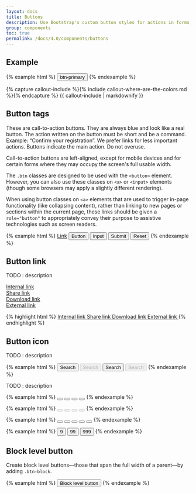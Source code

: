 ```yaml
---
layout: docs
title: Buttons
description: Use Bootstrap's custom button styles for actions in forms, dialogs, and more with support for multiple sizes, states, and more.
group: components
toc: true
permalink: /docs/4.0/components/buttons
---
```


## Example

{% example html %}
<button type="button" class="btn btn-primary">btn-primary</button>
{% endexample %}

{% capture callout-include %}{% include callout-where-are-the-colors.md %}{% endcapture %}
{{ callout-include | markdownify }}

## Button tags

These are call-to-action buttons. They are always blue and look like a real button. The action written on the button must be short and be a command. Example: “Confirm your registration”. We prefer links for less important actions. Buttons indicate the main action. Do not overuse. Call-to-action buttons are left-aligned, except for mobile devices and for certain forms where they may occupy the screen's full usable width.

The `.btn` classes are designed to be used with the `<button>` element. However, you can also use these classes on `<a>` or `<input>` elements (though some browsers may apply a slightly different rendering).

When using button classes on `<a>` elements that are used to trigger in-page functionality (like collapsing content), rather than linking to new pages or sections within the current page, these links should be given a `role="button"` to appropriately convey their purpose to assistive technologies such as screen readers.

{% example html %}
<a class="btn btn-primary" href="#" role="button">Link</a>
<button class="btn btn-primary" type="submit">Button</button>
<input class="btn btn-primary" type="button" value="Input">
<input class="btn btn-primary" type="submit" value="Submit">
<input class="btn btn-primary" type="reset" value="Reset">
{% endexample %}

## Button link

TODO : description

<a href="#" class="btn btn-link mb-4"><span>Internal link</span> <i class="icons-arrow-next icons-size-x5 ml-2"></i></a>
<br>
<a href="#" class="btn btn-link mb-4"><span>Share link</span> <i class="icons-share icons-size-x75 ml-2"></i></a>
<br>
<a href="#" class="btn btn-link mb-4"><span>Download link</span> <i class="icons-download icons-size-x75 ml-2"></i></a>
<br>
<a href="#" class="btn btn-link mb-4"><span>External link</span> <i class="icons-external-link icons-size-x75 ml-2"></i></a>

{% highlight html %}
<a href="#" class="btn btn-link"><span>Internal link</span> <i class="icons-arrow-next icons-size-x5 ml-2"></i></a>
<a href="#" class="btn btn-link"><span>Share link</span> <i class="icons-share icons-size-x5 ml-2"></i></a>
<a href="#" class="btn btn-link"><span>Download link</span> <i class="icons-download icons-size-x5 ml-2"></i></a>
<a href="#" class="btn btn-link"><span>External link</span> <i class="icons-external-link icons-size-x5 ml-2"></i></a>
{% endhighlight %}

## Button icon

TODO : description

{% example html %}
<button type="button" class="btn btn-only-icon btn-primary">
  <span class="sr-only">Search</span>
  <i class="icons-search"></i>
</button>
<button type="button" class="btn btn-only-icon btn-primary" disabled>
  <span class="sr-only">Search</span>
  <i class="icons-search"></i>
</button>
<button type="button" class="btn btn-only-icon btn-white">
  <span class="sr-only">Search</span>
  <i class="icons-search"></i>
</button>
<button type="button" class="btn btn-only-icon btn-white" disabled>
  <span class="sr-only">Search</span>
  <i class="icons-search"></i>
</button>
{% endexample %}

TODO : description

{% example html %}
<button type="button" class="btn-rounded btn-rounded-white box-shadow"><i class="icons-arrow-up"></i></button>
<button type="button" class="btn-rounded btn-rounded-white box-shadow"><i class="icons-arrow-next"></i></button>
<button type="button" class="btn-rounded btn-rounded-white box-shadow"><i class="icons-arrow-down"></i></button>
<button type="button" class="btn-rounded btn-rounded-white box-shadow"><i class="icons-arrow-prev"></i></button>
{% endexample %}

{% example html %}
<button type="button" class="btn-rounded btn-rounded-white box-shadow" disabled><i class="icons-arrow-up"></i></button>
<button type="button" class="btn-rounded btn-rounded-white box-shadow" disabled><i class="icons-arrow-next"></i></button>
<button type="button" class="btn-rounded btn-rounded-white box-shadow" disabled><i class="icons-arrow-down"></i></button>
<button type="button" class="btn-rounded btn-rounded-white box-shadow" disabled><i class="icons-arrow-prev"></i></button>
{% endexample %}

{% example html %}
<button type="button" class="btn-rounded btn-rounded-primary"><i class="icons-share"></i></button>
<button type="button" class="btn-rounded btn-rounded-facebook"><i class="icons-facebook"></i></button>
<button type="button" class="btn-rounded btn-rounded-twitter"><i class="icons-twitter"></i></button>
<button type="button" class="btn-rounded btn-rounded-linkedin"><i class="icons-circle-linkedin"></i></button>
<button type="button" class="btn-rounded btn-rounded-youtube"><i class="icons-youtube"></i></button>
{% endexample %}

{% example html %}
<button type="button" class="btn-rounded btn-rounded-gray">9</button>
<button type="button" class="btn-rounded btn-rounded-gray">99</button>
<button type="button" class="btn-rounded btn-rounded-gray">999</button>
{% endexample %}

## Block level button

Create block level buttons—those that span the full width of a parent—by adding `.btn-block`.

{% example html %}
<button type="button" class="btn btn-primary btn-block">Block level button</button>
{% endexample %}

